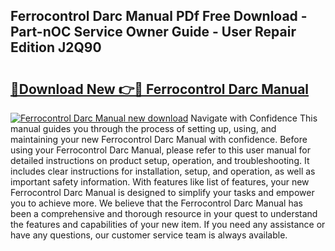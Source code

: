 ## Ferrocontrol Darc Manual PDf Free Download - Part-nOC Service Owner Guide - User Repair Edition J2Q90

# <h2><a href="http://bc53896.oget.top/?id=Ferrocontrol+Darc+Manual">🔗Download New 👉🔴 Ferrocontrol Darc Manual</a></h2>

[![Ferrocontrol Darc Manual new download](https://i.imgur.com/5g1atiW.png)](http://bc53896.oget.top/?id=Ferrocontrol+Darc+Manual)
Navigate with Confidence This manual guides you through the process of setting up, using, and maintaining your new Ferrocontrol Darc Manual with confidence. Before using your Ferrocontrol Darc Manual, please refer to this user manual for detailed instructions on product setup, operation, and troubleshooting. It includes clear instructions for installation, setup, and operation, as well as important safety information. With features like list of features, your new Ferrocontrol Darc Manual is designed to simplify your tasks and empower you to achieve more. We believe that the Ferrocontrol Darc Manual has been a comprehensive and thorough resource in your quest to understand the features and capabilities of your new item. If you need any assistance or have any questions, our customer service team is always available.
